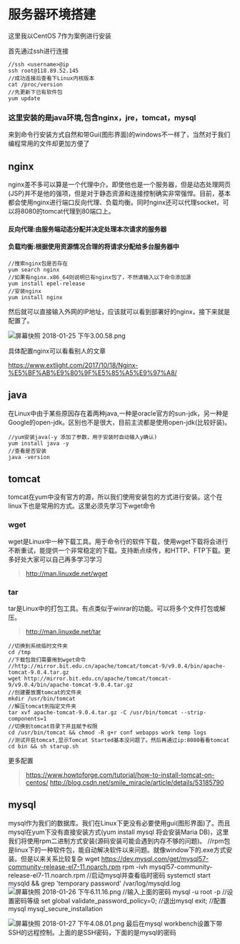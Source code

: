 # 服务器环境搭建
这里我以CentOS 7作为案例进行安装

首先通过ssh进行连接

    //ssh <username>@ip
    ssh root@118.89.52.145
    //成功连接后查看下Linux内核版本
    cat /proc/version 
    //先更新下已有软件包
    yum update

### 这里安装的是java环境,包含nginx，jre，tomcat，mysql

来到命令行安装方式自然和带Gui(图形界面)的windows不一样了，当然对于我们编程常用的文件却更加方便了

## nginx
nginx差不多可以算是一个代理中介。即使他也是一个服务器，但是动态处理网页(JSP)并不是他的强项，但是对于静态资源和连接控制确实非常强悍。目前，基本都会使用nginx进行端口反向代理、负载均衡。同时nginx还可以代理socket，可以将8080的tomcat代理到80端口上。

#### 反向代理:由服务端动态分配并决定处理本次请求的服务器
#### 负载均衡:根据使用资源情况合理的将请求分配给多台服务器中

    //搜索nginx包是否存在
    yum search nginx
    //如果有nginx.x86_64则说明已有nginx包了，不然请输入以下命令添加源 
    yum install epel-release
    //安装nginx
    yum install nginx

然后就可以直接输入外网的IP地址，应该就可以看到部署好的nginx，接下来就是配置了。

![屏幕快照 2018-01-25 下午3.00.58.png](https://i.loli.net/2018/01/25/5a698137d4d71.png)

具体配置nginx可以看看别人的文章

https://www.extlight.com/2017/10/18/Nginx-%E5%BF%AB%E9%80%9F%E5%85%A5%E9%97%A8/
## java
在Linux中由于某些原因存在着两种java,一种是oracle官方的sun-jdk，另一种是Google的open-jdk。区别也不是很大，目前主流都是使用open-jdk(比较好装)。

    //yum安装java(-y 添加了参数，用于安装时自动输入y确认)
    yum install java -y
    //查看是否安装
    java -version
## tomcat
tomcat在yum中没有官方的源，所以我们使用安装包的方式进行安装。这个在linux下也是常用的方式。这里必须先学习下wget命令

### wget
wget是Linux中一种下载工具。用于命令行的软件下载，使用wget下载将会进行不断重试，能提供一个非常稳定的下载。支持断点续传，和HTTP、FTP下载。更多好处大家可以自己再多学习学习
> http://man.linuxde.net/wget
### tar
tar是Linux中的打包工具。有点类似于winrar的功能。可以将多个文件打包或解压。
> http://man.linuxde.net/tar

    //切换到系统临时文件夹
    cd /tmp
    //下载包我们需要用到wget命令 
    //http://mirror.bit.edu.cn/apache/tomcat/tomcat-9/v9.0.4/bin/apache-tomcat-9.0.4.tar.gz
    wget http://mirror.bit.edu.cn/apache/tomcat/tomcat-9/v9.0.4/bin/apache-tomcat-9.0.4.tar.gz
    //创建要放置tomcat的文件夹
    mkdir /usr/bin/tomcat
    //解压tomcat到指定文件夹
    tar xvf apache-tomcat-9.0.4.tar.gz -C /usr/bin/tomcat --strip-components=1
    //切换到tomcat目录下并且赋予权限
    cd /usr/bin/tomcat && chmod -R g+r conf webapps work temp logs
    //测试开启tomcat,显示Tomcat Started基本没问题了。然后再通过ip:8080看看tomcat
    cd bin && sh starup.sh
更多配置
> https://www.howtoforge.com/tutorial/how-to-install-tomcat-on-centos/
> http://blog.csdn.net/smile_miracle/article/details/53185790
## mysql
mysql作为我们的数据库。我们在Linux下更没有必要使用gui(图形界面)了。而且mysql在yum下没有直接安装方式(yum install mysql 将会安装Maria DB)，这里我们将使用rpm二进制方式安装(源码安装可能会遇到内存不够的问题)。
    //rpm包是linux下的一种软件包，能自动解决软件以来问题。就像window下的.exe方式安装。但是以来关系比较复杂
   wget https://dev.mysql.com/get/mysql57-community-release-el7-11.noarch.rpm
   rpm -ivh mysql57-community-release-el7-11.noarch.rpm
    //启动mysql并查看临时密码
   systemctl start mysqld && grep 'temporary password' /var/log/mysqld.log
   ![屏幕快照 2018-01-26 下午6.11.16.png](https://i.loli.net/2018/01/26/5a6b221a3802b.png)
   //输入上面的密码
   mysql -u root -p
   //设置密码等级
   set global validate_password_policy=0;
   //退出mysql
   exit;
   //配置mysql
   mysql_secure_installation

![屏幕快照 2018-01-27 下午4.08.01.png](https://i.loli.net/2018/01/27/5a6c337c71fd2.png)
最后在mysql workbench设置下带SSH的远程控制。上面的是SSH密码，下面的是mysql的密码